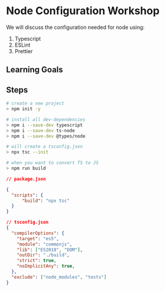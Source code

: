 # Node Configuration Workshop

We will discuss the configuration needed for node using: 
1. Typescript
1. ESLint
1. Prettier

## Learning Goals

## Steps

```bash
# create a new project
> npm init -y

# install all dev-dependencies 
> npm i --save-dev typescript
> npm i --save-dev ts-node 
> npm i --save-dev @types/node

# will create a tsconfig.json
> npx tsc --init 

# when you want to convert TS to JS
> npm run build
```

```json
// package.json

{
  "scripts": {
      "build": "npx tsc"
  }
}
```

```json
// tsconfig.json
{
  "compilerOptions": {
    "target": "es5",                          
    "module": "commonjs",                     
    "lib": ["ES2018", "DOM"], 
    "outDir": "./build",                        
    "strict": true,                           
    "noImplicitAny": true,                 
  },
  "exclude": ["node_modules", "tests"]
}
```
